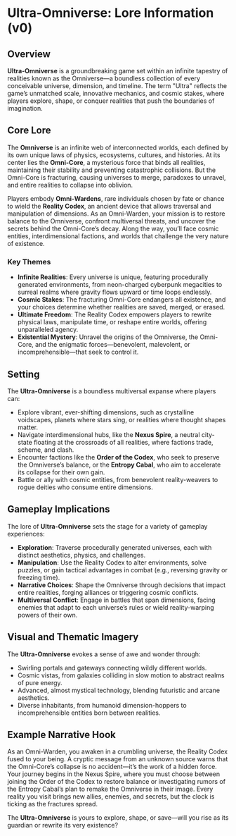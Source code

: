 # Ultra-Omniverse: Lore Information (v0)

## Overview
**Ultra-Omniverse** is a groundbreaking game set within an infinite tapestry of realities known as the Omniverse—a boundless collection of every conceivable universe, dimension, and timeline. The term "Ultra" reflects the game’s unmatched scale, innovative mechanics, and cosmic stakes, where players explore, shape, or conquer realities that push the boundaries of imagination.

## Core Lore
The **Omniverse** is an infinite web of interconnected worlds, each defined by its own unique laws of physics, ecosystems, cultures, and histories. At its center lies the **Omni-Core**, a mysterious force that binds all realities, maintaining their stability and preventing catastrophic collisions. But the Omni-Core is fracturing, causing universes to merge, paradoxes to unravel, and entire realities to collapse into oblivion.

Players embody **Omni-Wardens**, rare individuals chosen by fate or chance to wield the **Reality Codex**, an ancient device that allows traversal and manipulation of dimensions. As an Omni-Warden, your mission is to restore balance to the Omniverse, confront multiversal threats, and uncover the secrets behind the Omni-Core’s decay. Along the way, you’ll face cosmic entities, interdimensional factions, and worlds that challenge the very nature of existence.

### Key Themes
- **Infinite Realities**: Every universe is unique, featuring procedurally generated environments, from neon-charged cyberpunk megacities to surreal realms where gravity flows upward or time loops endlessly.
- **Cosmic Stakes**: The fracturing Omni-Core endangers all existence, and your choices determine whether realities are saved, merged, or erased.
- **Ultimate Freedom**: The Reality Codex empowers players to rewrite physical laws, manipulate time, or reshape entire worlds, offering unparalleled agency.
- **Existential Mystery**: Unravel the origins of the Omniverse, the Omni-Core, and the enigmatic forces—benevolent, malevolent, or incomprehensible—that seek to control it.

## Setting
The **Ultra-Omniverse** is a boundless multiversal expanse where players can:
- Explore vibrant, ever-shifting dimensions, such as crystalline voidscapes, planets where stars sing, or realities where thought shapes matter.
- Navigate interdimensional hubs, like the **Nexus Spire**, a neutral city-state floating at the crossroads of all realities, where factions trade, scheme, and clash.
- Encounter factions like the **Order of the Codex**, who seek to preserve the Omniverse’s balance, or the **Entropy Cabal**, who aim to accelerate its collapse for their own gain.
- Battle or ally with cosmic entities, from benevolent reality-weavers to rogue deities who consume entire dimensions.

## Gameplay Implications
The lore of **Ultra-Omniverse** sets the stage for a variety of gameplay experiences:
- **Exploration**: Traverse procedurally generated universes, each with distinct aesthetics, physics, and challenges.
- **Manipulation**: Use the Reality Codex to alter environments, solve puzzles, or gain tactical advantages in combat (e.g., reversing gravity or freezing time).
- **Narrative Choices**: Shape the Omniverse through decisions that impact entire realities, forging alliances or triggering cosmic conflicts.
- **Multiversal Conflict**: Engage in battles that span dimensions, facing enemies that adapt to each universe’s rules or wield reality-warping powers of their own.

## Visual and Thematic Imagery
The **Ultra-Omniverse** evokes a sense of awe and wonder through:
- Swirling portals and gateways connecting wildly different worlds.
- Cosmic vistas, from galaxies colliding in slow motion to abstract realms of pure energy.
- Advanced, almost mystical technology, blending futuristic and arcane aesthetics.
- Diverse inhabitants, from humanoid dimension-hoppers to incomprehensible entities born between realities.

## Example Narrative Hook
As an Omni-Warden, you awaken in a crumbling universe, the Reality Codex fused to your being. A cryptic message from an unknown source warns that the Omni-Core’s collapse is no accident—it’s the work of a hidden force. Your journey begins in the Nexus Spire, where you must choose between joining the Order of the Codex to restore balance or investigating rumors of the Entropy Cabal’s plan to remake the Omniverse in their image. Every reality you visit brings new allies, enemies, and secrets, but the clock is ticking as the fractures spread.

The **Ultra-Omniverse** is yours to explore, shape, or save—will you rise as its guardian or rewrite its very existence?
